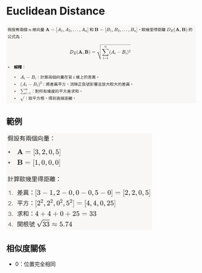 # Euclidean Distance
![euclidean_distance](image/euclidean_distance1.png "euclidean_distance")

## 範例
![euclidean_distance](image/euclidean_distance2.png "euclidean_distance")

## 相似度關係
* 0：位置完全相同
